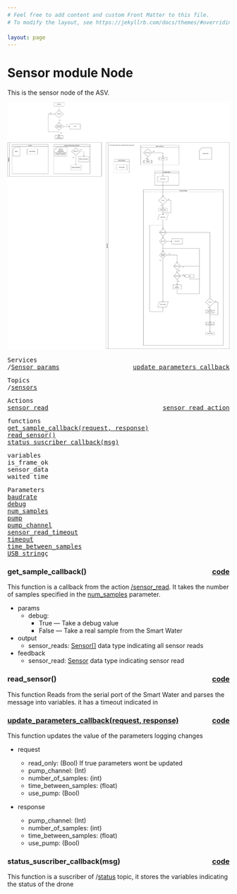 ```yaml
---
# Feel free to add content and custom Front Matter to this file.
# To modify the layout, see https://jekyllrb.com/docs/themes/#overriding-theme-defaults

layout: page
---
```

<H1>Sensor module Node</H1> 


This is the sensor node of the ASV. 

![diagram](../../../assets/sensors.jpg)

<pre>
Services
/<a href="./services/Sensor_params.html">Sensor_params</a>  <a href="#update_parameters_callback" style="float:right;text-align:right;">update_parameters_callback</a>
</pre>
<pre>
Topics
/<a href="./services/sensors.html">sensors</a>
</pre>
<pre>
Actions
<a href="./actions/sensor_read.html">sensor_read</a>  <a href="#sensor_read_callback" style="float:right;text-align:right;">sensor_read_action</a>
</pre>

<pre>
functions
<a href="#get_sample_callback">get_sample_callback(request, response)</a>
<a href="#read_sensor">read_sensor()</a>
<a href="#status_suscriber_callback">status_suscriber_callback(msg)</a>
</pre>


<pre>
variables
<a id="self.is_frame_ok">is_frame_ok</a>
<a id="self.sensor_data">sensor_data</a>
<a id="waited_time">waited_time</a>
</pre>

<pre>
Parameters
<a href="./parameters/baudrate.html">baudrate</a>
<a href="./parameters/debug.html">debug</a>
<a href="./parameters/num_samples.html">num_samples</a>
<a href="./parameters/pump.html">pump</a>
<a href="./parameters/pump_channel.html">pump_channel</a>
<a href="./parameters/sensor_read_timeout.html">sensor_read_timeout</a>
<a href="./parameters/timeout.html">timeout</a> 
<a href="./parameters/time_between_samples.html">time_between_samples</a>
<a href="./parameters/USB_string.html">USB_string</a>ç
</pre>
<!-- %%%%%%%%%%%%%%%%%%%%%%%%% START OF FUNCTION DEFINITIONS AREA %%%%%%%%%%%%%%%%%%%%%%%%%% -->

<!-- %%%%%%%%%%%%%%%%%%%%%%%%%%%%%%%%%% GET SAMPLE CALLBACK %%%%%%%%%%%%%%%%%%%%%%%%%%%%%%%%%%%%% -->

<H3>get_sample_callback() <a href="https://github.com/AloePacci/ASV_Loyola_US/blob/main/src/asv_loyola_us/asv_loyola_us/sensor_module_node.py#L80" style="float:right;text-align:right;">code</a></H3>
<a id="sensor_read_callback"></a>

This function is a callback from the action <a href="./actions/sensor_read.html">/sensor_read</a>. It takes the number of samples specified in the <a href="./parameters/num_samples.html">num_samples</a> parameter. 

- params
  - debug:
    - True — Take a debug value
    - False — Take a real sample from the Smart Water
- output
  - sensor_reads: <a href="./services/get_sample.html">Sensor[]</a> data type indicating all sensor reads
- feedback
  - sensor_read: <a href="./services/get_sample.html">Sensor</a> data type indicating sensor read

<!-- %%%%%%%%%%%%%%%%%%%%%%%%%%%%%%%%%% READ SENSOR %%%%%%%%%%%%%%%%%%%%%%%%%%%%%%%%%%%%% -->

<H3>read_sensor() <a href="https://github.com/AloePacci/ASV_Loyola_US/blob/main/src/asv_loyola_us/asv_loyola_us/sensor_module_node.py#L120" style="float:right;text-align:right;">code</a></H3>
<a id="read_sensor"></a>

This function Reads from the serial port of the Smart Water and parses the message into variables.
it has a timeout indicated in <a href="./parameters/sensor_read_timeout.html">


<!-- %%%%%%%%%%%%%%%%%%%%%%%%%%%%%%%%%% UPDATE PARAMETERS CALLBACK %%%%%%%%%%%%%%%%%%%%%%%%%%%%%%%%%%%%% -->

<H3>update_parameters_callback(request, response) <a href="https://github.com/AloePacci/ASV_Loyola_US/blob/main/src/asv_loyola_us/asv_loyola_us/sensor_module_node.py#L202" style="float:right;text-align:right;">code</a></H3>
<a id="update_parameters_callback"></a>

This function updates the value of the parameters logging changes

- request
  - read_only: (Bool) If true parameters wont be updated
  - pump_channel: (Int)
  - number_of_samples: (int)
  - time_between_samples: (float)
  - use_pump: (Bool)

- response
  - pump_channel: (Int)
  - number_of_samples: (int)
  - time_between_samples: (float)
  - use_pump: (Bool)

  
<!-- %%%%%%%%%%%%%%%%%%%%%%%%%%%%%%%%%% STATUS SUBSCRIBER CALLBACK %%%%%%%%%%%%%%%%%%%%%%%%%%%%%%%%%%%%% -->

<H3>status_suscriber_callback(msg) <a href="https://github.com/AloePacci/ASV_Loyola_US/blob/main/src/asv_loyola_us/asv_loyola_us/sensor_module_node.py#L310" style="float:right;text-align:right;">code</a></H3>
<a id="status_suscriber_callback"></a>

This function is a suscriber of /<a href="./topics/status.html">status</a> topic, it stores the variables indicating the status of the drone